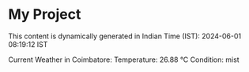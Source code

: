 # My Project

This content is dynamically generated in Indian Time (IST): 2024-06-01 08:19:12 IST


Current Weather in Coimbatore:
Temperature: 26.88 °C
Condition: mist
